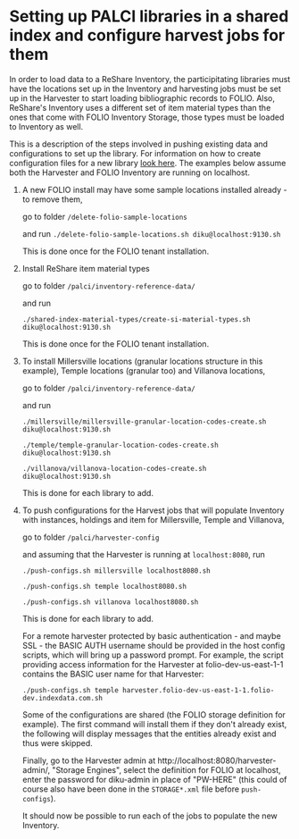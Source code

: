 # Setting up PALCI libraries in a shared index and configure harvest jobs for them

In order to load data to a ReShare Inventory, the participitating libraries must have the locations set up in the Inventory and harvesting jobs must be set up in the Harvester to start loading bibliographic records to FOLIO. Also, ReShare's Inventory uses
a different set of item material types than the ones that come with FOLIO Inventory Storage, those types must be loaded to Inventory as well.

This is a description of the steps involved in pushing existing data and configurations to set up the library. For information on how to create configuration files for a new library [look here](/palci/harvester-config/README.md). The examples below assume both the Harvester and FOLIO Inventory are running on localhost.

1) A new FOLIO install may have some sample locations installed already - to remove them,

     go to folder `/delete-folio-sample-locations`

     and run
     `./delete-folio-sample-locations.sh diku@localhost:9130.sh`
     
     This is done once for the FOLIO tenant installation.

2) Install ReShare item material types

    go to folder `/palci/inventory-reference-data/`

    and run

    `./shared-index-material-types/create-si-material-types.sh diku@localhost:9130.sh`

    This is done once for the FOLIO tenant installation.
    
3) To install Millersville locations (granular locations structure in this example), Temple locations (granular too) and Villanova locations,

    go to folder `/palci/inventory-reference-data/`

    and run

    `./millersville/millersville-granular-location-codes-create.sh diku@localhost:9130.sh`

    `./temple/temple-granular-location-codes-create.sh diku@localhost:9130.sh`

    `./villanova/villanova-location-codes-create.sh diku@localhost:9130.sh`
    
    This is done for each library to add. 

4) To push configurations for the Harvest jobs that will populate Inventory with instances, holdings and item for Millersville, Temple and Villanova,

    go to folder `/palci/harvester-config`

    and assuming that the Harvester is running at `localhost:8080`, run

    `./push-configs.sh millersville localhost8080.sh`

    `./push-configs.sh temple localhost8080.sh`

    `./push-configs.sh villanova localhost8080.sh`
    
    This is done for each library to add. 

    For a remote harvester protected by basic authentication - and maybe SSL - the BASIC AUTH username should be provided in the host config scripts, which will bring up a password prompt. For example, the script providing access information for the Harvester at folio-dev-us-east-1-1 contains the BASIC user name for that Harvester:

    `./push-configs.sh temple harvester.folio-dev-us-east-1-1.folio-dev.indexdata.com.sh`

    Some of the configurations are shared (the FOLIO storage definition for example). The first command will install them if they don't already exist, the following will display messages that the entities already exist and thus were skipped.

    Finally, go to the Harvester admin at http://localhost:8080/harvester-admin/, "Storage Engines", select the definition for FOLIO at localhost, enter the password for diku-admin in place of "PW-HERE" (this could of course also have been done in the `STORAGE*.xml` file before `push-configs`).

    It should now be possible to run each of the jobs to populate the new Inventory.
